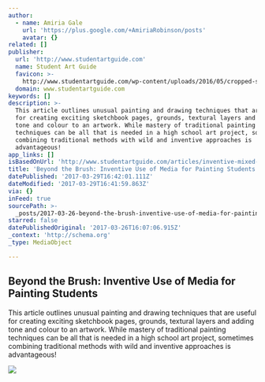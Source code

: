 ```yaml
---
author:
  - name: Amiria Gale
    url: 'https://plus.google.com/+AmiriaRobinson/posts'
    avatar: {}
related: []
publisher:
  url: 'http://www.studentartguide.com'
  name: Student Art Guide
  favicon: >-
    http://www.studentartguide.com/wp-content/uploads/2016/05/cropped-studentartguide-app-icon-5-192x192.png
  domain: www.studentartguide.com
keywords: []
description: >-
  This article outlines unusual painting and drawing techniques that are useful
  for creating exciting sketchbook pages, grounds, textural layers and adding
  tone and colour to an artwork. While mastery of traditional painting
  techniques can be all that is needed in a high school art project, sometimes
  combining traditional methods with wild and inventive approaches is
  advantageous!
app_links: []
isBasedOnUrl: 'http://www.studentartguide.com/articles/inventive-mixed-media-techniques'
title: 'Beyond the Brush: Inventive Use of Media for Painting Students'
datePublished: '2017-03-29T16:42:01.111Z'
dateModified: '2017-03-29T16:41:59.863Z'
via: {}
inFeed: true
sourcePath: >-
  _posts/2017-03-26-beyond-the-brush-inventive-use-of-media-for-painting-studen.md
starred: false
datePublishedOriginal: '2017-03-26T16:07:06.915Z'
_context: 'http://schema.org'
_type: MediaObject

---
```

<article style=""><h1>Beyond the Brush: Inventive Use of Media for Painting Students</h1><p>This article outlines unusual painting and drawing techniques that are useful for creating exciting sketchbook pages, grounds, textural layers and adding tone and colour to an artwork. While mastery of traditional painting techniques can be all that is needed in a high school art project, sometimes combining traditional methods with wild and inventive approaches is advantageous!</p><img src="http://www.studentartguide.com/wp-content/uploads/2015/02/lilibeth-cuenca-rasmussen.jpg" /></article>